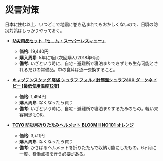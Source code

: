 災害対策
====

日本に住む以上、いつどこで地震に巻き込まれてもおかしくないので、日頃の防災対策はしっかりやっておく。

- [**防災用品セット「セコム・スーパーレスキュー」**](http://www.secom.co.jp/lp/goods/rescue01/index.html)
  - **価格**: 19,440円
  - **購入周期**: 5年に1回 (次回購入/2018年6月)
  - **備考**: いざという時に、自宅・避難所で寝泊まりできずとも生存可能とされるだけの常備品。中の食料は逐一交換すること。


- [**キャプテンスタッグ 寝袋 シュラフ フォルノ封筒型シュラフ800 ダークネイビー [最低使用温度12度]**](https://www.amazon.co.jp/dp/B003AKZ6EM/)
  - **価格**: 1,494円
  - **購入周期**: なくなったら買う
  - **備考**: いざという時に、自宅・避難所で寝泊まりするためのもの。軽い来客用途もOK。


- [**TOYO 防災用折りたたみヘルメット BLOOM II NO.101 オレンジ**](https://www.amazon.co.jp/gp/product/B00IMSPBOM/)
  - **価格**: 3,411円
  - **購入周期**: なくなったら買う
  - **備考**: かさばるヘルメットを折りたたんで収納可能にしたもの。6ヶ月に一度、稼働点検を行う必要がある。
